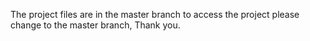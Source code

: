 The project files are in the master branch to access the project please change to the master branch, Thank you.
